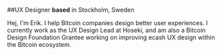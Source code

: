 ##UX Designer **based** in Stockholm, Sweden

Hej, I'm Erik. I help Bitcoin companies design better user experiences. I currently work as the UX Design Lead at Hoseki, and am also a Bitcoin Design Foundation Grantee working on improving ecash UX design within the Bitcoin ecosystem.
